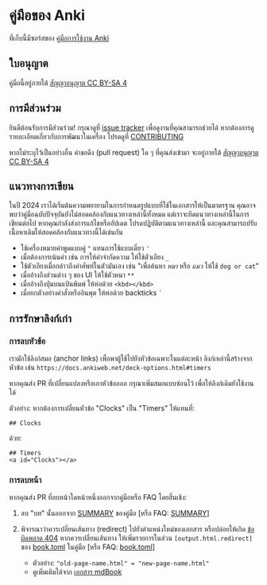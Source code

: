 # คู่มือของ Anki

ที่เก็บนี้มีซอร์สของ [คู่มือการใช้งาน Anki](https://docs.ankiweb.net)

## ใบอนุญาต

คู่มือนี้อยู่ภายใต้ [สัญญาอนุญาต CC BY-SA 4](https://creativecommons.org/licenses/by-sa/4.0/)

## การมีส่วนร่วม

ยินดีต้อนรับการมีส่วนร่วม! กรุณาดูที่ [issue tracker](https://github.com/ankitects/anki-manual/issues) เพื่อดูงานที่คุณสามารถช่วยได้ หากต้องการดูรายละเอียดเกี่ยวกับการพัฒนาในเครื่อง โปรดดูที่ [CONTRIBUTING](CONTRIBUTING.md)

หากไม่ระบุไว้เป็นอย่างอื่น คำขอดึง (pull request) ใด ๆ ที่คุณส่งเข้ามา จะอยู่ภายใต้ [สัญญาอนุญาต CC BY-SA 4](https://creativecommons.org/licenses/by-sa/)

## แนวทางการเขียน

ในปี 2024 เราได้เริ่มต้นความพยายามในการกำหนดรูปแบบที่ใช้ในเอกสารให้เป็นมาตรฐาน คุณอาจพบว่าคู่มือฉบับปัจจุบันยังไม่สอดคล้องกับแนวทางเหล่านี้ทั้งหมด แต่เราจะยึดแนวทางเหล่านี้ในการเขียนต่อไป หากคุณกำลังส่งการแก้ไขหรืออัปเดต โปรดปฏิบัติตามแนวทางเหล่านี้ และคุณสามารถปรับเนื้อหาเดิมให้สอดคล้องกับแนวทางนี้ได้เช่นกัน

- ใช้เครื่องหมายคำพูดแบบคู่ `"` แทนการใช้แบบเดี่ยว `'`
- เมื่อต้องการเน้นคำ เช่น การให้คำจำกัดความ ให้ใช้ตัวเอียง `_`
- ใช้ตัวเอียงเมื่อกล่าวถึงคำศัพท์ในตัวมันเอง เช่น "เพื่อค้นหา _หมา_ หรือ _แมว_ ให้ใช้ `dog or cat`"
- เมื่ออ้างถึงส่วนต่าง ๆ ของ UI ให้ใช้ตัวหนา `**`
- เมื่ออ้างถึงปุ่มบนแป้นพิมพ์ ให้ห่อด้วย `<kbd></kbd>`
- เมื่อยกตัวอย่างคำสั่งหรืออินพุต ให้ห่อด้วย backticks `` ` ``

## การรักษาลิงก์เก่า

### การลบหัวข้อ

เรามักใช้ลิงก์สมอ (anchor links) เพื่อพาผู้ใช้ไปยังหัวข้อเฉพาะในแต่ละหน้า ลิงก์เหล่านี้สร้างจากหัวข้อ เช่น `https://docs.ankiweb.net/deck-options.html#timers`

หากคุณส่ง PR ที่เปลี่ยนแปลงหรือเอาหัวข้อออก กรุณาเพิ่มสมอแบบซ่อนไว้ เพื่อให้ลิงก์เดิมยังใช้งานได้

ตัวอย่าง: หากต้องการเปลี่ยนหัวข้อ "Clocks" เป็น "Timers" ให้แทนที่:

```
## Clocks
```

ด้วย:

```
## Timers
<a id="Clocks"></a>
```

### การลบหน้า

หากคุณส่ง PR ที่ลบหน้าใดหน้าหนึ่งออกจากคู่มือหรือ FAQ โดยสิ้นเชิง:

1. ลบ "บท" นั้นออกจาก [SUMMARY](src/SUMMARY.md) ของคู่มือ [หรือ FAQ: [SUMMARY](../../../faqs/blob/main/src/SUMMARY.md)]

2. พิจารณาว่าควรเปลี่ยนเส้นทาง (redirect) ไปยังตำแหน่งใหม่ของเอกสาร หรือปล่อยให้เกิด [ข้อผิดพลาด 404](https://docs.ankiweb.net/404.html) หากควรเปลี่ยนเส้นทาง ให้เพิ่มรายการในส่วน `[output.html.redirect]` ของ [book.toml](book.toml) ในคู่มือ [หรือ FAQ: [book.toml](../../../faqs/blob/main/book.toml)]
   - ตัวอย่าง: `"old-page-name.html" = "new-page-name.html"`
   - ดูเพิ่มเติมได้จาก [เอกสาร mdBook](https://rust-lang.github.io/mdBook/format/configuration/renderers.html#outputhtmlredirect)
